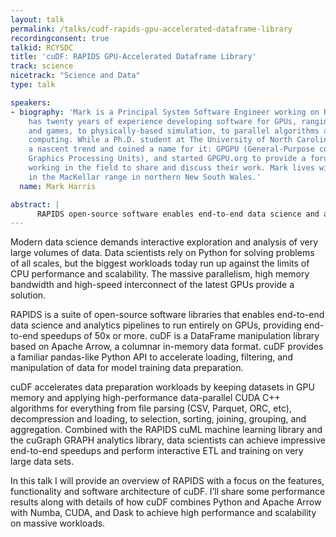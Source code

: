 ```yaml
---
layout: talk
permalink: /talks/cudf-rapids-gpu-accelerated-dataframe-library
recordingconsent: true
talkid: RCYSDC
title: 'cuDF: RAPIDS GPU-Accelerated Dataframe Library'
track: science
nicetrack: "Science and Data"
type: talk

speakers:
- biography: 'Mark is a Principal System Software Engineer working on RAPIDS. Mark
    has twenty years of experience developing software for GPUs, ranging from graphics
    and games, to physically-based simulation, to parallel algorithms and high-performance
    computing. While a Ph.D. student at The University of North Carolina he recognized
    a nascent trend and coined a name for it: GPGPU (General-Purpose computing on
    Graphics Processing Units), and started GPGPU.org to provide a forum for those
    working in the field to share and discuss their work. Mark lives with his family
    in the MacKellar range in northern New South Wales.'
  name: Mark Harris

abstract: | 
      RAPIDS open-source software enables end-to-end data science and analytics pipelines to run entirely on GPUs. Key to RAPIDS is cuDF, a pandas-like Python data frame library with a high-performance CUDA C++ implementation. cuDF and RAPIDS enable large speedups for end-to-end data science using GPUs.
---
```


Modern data science demands interactive exploration and analysis of very large volumes of data. Data scientists rely on Python for solving problems of all scales, but the biggest workloads today run up against the limits of CPU performance and scalability. The massive parallelism, high memory bandwidth and high-speed interconnect of the latest GPUs provide a solution.

RAPIDS is a suite of open-source software libraries that enables end-to-end data science and analytics pipelines to run entirely on GPUs, providing end-to-end speedups of 50x or more. cuDF is a DataFrame manipulation library based on Apache Arrow, a columnar in-memory data format. cuDF provides a familiar pandas-like Python API to accelerate loading, filtering, and manipulation of data for model training data preparation.

cuDF accelerates data preparation workloads by keeping datasets in GPU memory and applying high-performance data-parallel CUDA C++ algorithms for everything from file parsing (CSV, Parquet, ORC, etc), decompression and loading, to selection, sorting, joining, grouping, and aggregation. Combined with the RAPIDS cuML machine learning library and the cuGraph GRAPH analytics library, data scientists can achieve impressive end-to-end speedups and perform interactive ETL and training on very large data sets.

In this talk I will provide an overview of RAPIDS with a focus on the features, functionality and software architecture of cuDF. I’ll share some performance results along with details of how cuDF combines Python and Apache Arrow with Numba, CUDA, and Dask to achieve high performance and scalability on massive workloads.
